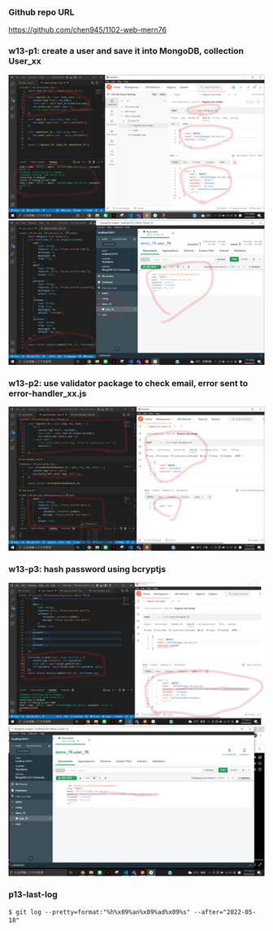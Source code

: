 ### Github repo URL

https://github.com/chen945/1102-web-mern76

### w13-p1: create a user and save it into MongoDB, collection User_xx

![p1](./p1.png)
![p1-1](./p1-1.png)

### w13-p2: use validator package to check email, error sent to error-handler_xx.js

![p2](./p2.png)

### w13-p3: hash password using bcryptjs

![p3](./p3.png)
![p3-1](./p3-1.png)

### p13-last-log

```
$ git log --pretty=format:"%h%x09%an%x09%ad%x09%s" --after="2022-05-18"
```
